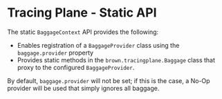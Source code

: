 # Tracing Plane - Static API

The static `BaggageContext` API provides the following:

* Enables registration of a `BaggageProvider` class using the `baggage.provider` property
* Provides static methods in the `brown.tracingplane.Baggage` class that proxy to the configured `BaggageProvider`.

By default, `baggage.provider` will not be set; if this is the case, a No-Op provider will be used that simply ignores all baggage.